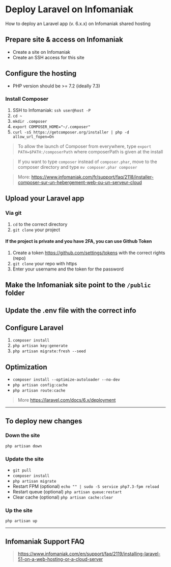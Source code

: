 # Deploy Laravel on Infomaniak

How to deploy an Laravel app (v. 6.x.x) on Infomaniak shared hosting

## Prepare site & access on Infomaniak

- Create a site on Infomaniak
- Create an SSH access for this site

## Configure the hosting

- PHP version should be >= 7.2 (ideally 7.3)

### Install Composer

1. SSH to Infomaniak: `ssh user@host -P`
1. `cd ~`
1. `mkdir .composer`
1. `export COMPOSER_HOME="~/.composer"`
1. `curl -sS https://getcomposer.org/installer | php -d allow_url_fopen=On`

> To allow the launch of Composer from everywhere, type `export PATH=$PATH:/composerPath` where composerPath is given at the install

> If you want to type `composer` instead of `composer.phar`, move to the composer directory and type `mv composer.phar composer`

> More: https://www.infomaniak.com/fr/support/faq/2118/installer-composer-sur-un-hebergement-web-ou-un-serveur-cloud

## Upload your Laravel app

### Via git

1. `cd` to the correct directory
1. `git clone` your project

#### If the project is private and you have 2FA, you can use Github Token

1. Create a token https://github.com/settings/tokens with the correct rights (repo)
1. `git clone` your repo with https
1. Enter your username and the token for the password

## Make the Infomaniak site point to the `/public` folder

## Update the .env file with the correct info

## Configure Laravel

1. `composer install`
1. `php artisan key:generate`
1. `php artisan migrate:fresh --seed`

## Optimization

- `composer install --optimize-autoloader --no-dev`
- `php artisan config:cache`
- `php artisan route:cache`

> More https://laravel.com/docs/6.x/deployment

---

## To deploy new changes

### Down the site
`php artisan down`

### Update the site
- `git pull`
- `composer install`
- `php artisan migrate`
- Restart FPM (optional) `echo "" | sudo -S service php7.3-fpm reload`
- Restart queue (optional) `php artisan queue:restart`
- Clear cache (optional) `php artisan cache:clear`

### Up the site
`php artisan up`

---

## Infomaniak Support FAQ

> https://www.infomaniak.com/en/support/faq/2119/installing-laravel-51-on-a-web-hosting-or-a-cloud-server
